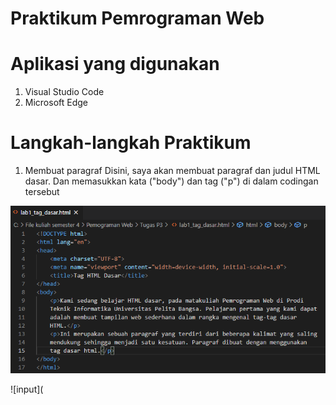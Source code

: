 # Praktikum Pemrograman Web

# Aplikasi yang digunakan
1. Visual Studio Code
2. Microsoft Edge

# Langkah-langkah Praktikum
1. Membuat paragraf
Disini, saya akan membuat paragraf dan judul HTML dasar. Dan memasukkan kata ("body") dan tag ("p") di dalam codingan tersebut





![input](https://github.com/ikmalriyan21/Lab1Web/blob/254126c69cb1d4c4e425ff0e545c1ad9c44ee9fe/Gambar/awal.png)





![input](
